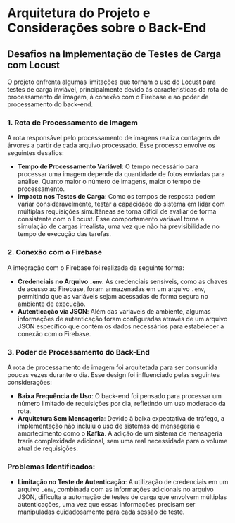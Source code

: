 # Arquitetura do Projeto e Considerações sobre o Back-End

## Desafios na Implementação de Testes de Carga com Locust

O projeto enfrenta algumas limitações que tornam o uso do Locust para testes de carga inviável, principalmente devido às características da rota de processamento de imagem, à conexão com o Firebase e ao poder de processamento do back-end.

### 1. Rota de Processamento de Imagem

A rota responsável pelo processamento de imagens realiza contagens de árvores a partir de cada arquivo processado. Esse processo envolve os seguintes desafios:

- **Tempo de Processamento Variável**: O tempo necessário para processar uma imagem depende da quantidade de fotos enviadas para análise. Quanto maior o número de imagens, maior o tempo de processamento.
- **Impacto nos Testes de Carga**: Como os tempos de resposta podem variar consideravelmente, testar a capacidade do sistema em lidar com múltiplas requisições simultâneas se torna difícil de avaliar de forma consistente com o Locust. Esse comportamento variável torna a simulação de cargas irrealista, uma vez que não há previsibilidade no tempo de execução das tarefas.

### 2. Conexão com o Firebase

A integração com o Firebase foi realizada da seguinte forma:

- **Credenciais no Arquivo `.env`**: As credenciais sensíveis, como as chaves de acesso ao Firebase, foram armazenadas em um arquivo `.env`, permitindo que as variáveis sejam acessadas de forma segura no ambiente de execução.
- **Autenticação via JSON**: Além das variáveis de ambiente, algumas informações de autenticação foram configuradas através de um arquivo JSON específico que contém os dados necessários para estabelecer a conexão com o Firebase.
  
### 3. Poder de Processamento do Back-End

A rota de processamento de imagem foi arquitetada para ser consumida poucas vezes durante o dia. Esse design foi influenciado pelas seguintes considerações:

- **Baixa Frequência de Uso**: O back-end foi pensado para processar um número limitado de requisições por dia, refletindo um uso moderado da rota.
- **Arquitetura Sem Mensageria**: Devido à baixa expectativa de tráfego, a implementação não incluiu o uso de sistemas de mensageria e amortecimento como o **Kafka**. A adição de um sistema de mensageria traria complexidade adicional, sem uma real necessidade para o volume atual de requisições.
  
### Problemas Identificados:
- **Limitação no Teste de Autenticação**: A utilização de credenciais em um arquivo `.env`, combinada com as informações adicionais no arquivo JSON, dificulta a automação de testes de carga que envolvem múltiplas autenticações, uma vez que essas informações precisam ser manipuladas cuidadosamente para cada sessão de teste.
